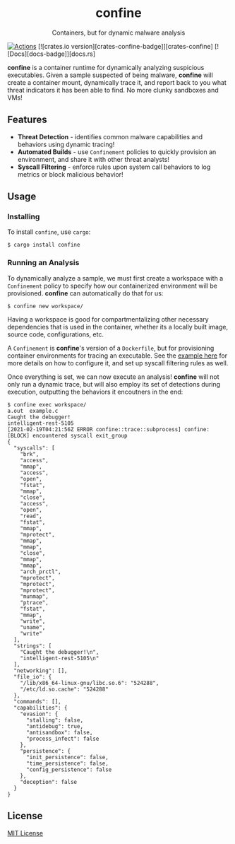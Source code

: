 <div align="center">
    <h1>confine</h1>
    <p>Containers, but for dynamic malware analysis</p>
</div>

[![Actions][actions-badge]][actions-url]
[![crates.io version][crates-confine-badge]][crates-confine]
[![Docs][docs-badge]][docs.rs]

[actions-badge]: https://github.com/ex0dus-0x/confine/workflows/CI/badge.svg?branch=master
[actions-url]: https://github.com/ex0dus-0x/confine/actions

__confine__ is a container runtime for dynamically analyzing suspicious executables. Given a sample suspected of being malware, __confine__ will create a container mount,
dynamically trace it, and report back to you what threat indicators it has been able to find. No more clunky sandboxes and VMs!

## Features

* __Threat Detection__ - identifies common malware capabilities and behaviors using dynamic tracing!
* __Automated Builds__ - use `Confinement` policies to quickly provision an environment, and share it with other threat analysts!
* __Syscall Filtering__ - enforce rules upon system call behaviors to log metrics or block malicious behavior!

## Usage

### Installing 

To install `confine`, use `cargo`:

```
$ cargo install confine
```

### Running an Analysis

To dynamically analyze a sample, we must first create a workspace with a `Confinement` policy to
specify how our containerized environment will be provisioned. __confine__ can automatically do that for us:

```
$ confine new workspace/
```

Having a workspace is good for compartmentalizing other necessary dependencies that is used in the
container, whether its a locally built image, source code, configurations, etc.

A `Confinement` is __confine__'s version of a `Dockerfile`, but for provisioning container environments for tracing an executable.
See the [example here](https://github.com/ex0dus-0x/confine/blob/master/examples/simple/Confinement) for more details on how to configure it,
and set up syscall filtering rules as well.

Once everything is set, we can now execute an analysis! __confine__ will not only run a dynamic trace, but will also employ its set of detections
during execution, outputting the behaviors it encoutners in the end:

```
$ confine exec workspace/
a.out  example.c
Caught the debugger!
intelligent-rest-5105
[2021-02-19T04:21:56Z ERROR confine::trace::subprocess] confine: [BLOCK] encountered syscall exit_group
{
  "syscalls": [
    "brk",
    "access",
    "mmap",
    "access",
    "open",
    "fstat",
    "mmap",
    "close",
    "access",
    "open",
    "read",
    "fstat",
    "mmap",
    "mprotect",
    "mmap",
    "mmap",
    "close",
    "mmap",
    "mmap",
    "arch_prctl",
    "mprotect",
    "mprotect",
    "mprotect",
    "munmap",
    "ptrace",
    "fstat",
    "mmap",
    "write",
    "uname",
    "write"
  ],
  "strings": [
    "Caught the debugger!\n",
    "intelligent-rest-5105\n"
  ],
  "networking": [],
  "file_io": {
    "/lib/x86_64-linux-gnu/libc.so.6": "524288",
    "/etc/ld.so.cache": "524288"
  },
  "commands": [],
  "capabilities": {
    "evasion": {
      "stalling": false,
      "antidebug": true,
      "antisandbox": false,
      "process_infect": false
    },
    "persistence": {
      "init_persistence": false,
      "time_persistence": false,
      "config_persistence": false
    },
    "deception": false
  }
}
```

## License

[MIT License](https://codemuch.tech/docs/license.txt)

